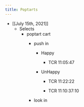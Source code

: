 ```yaml
---
title: Poptarts
---
```


- [[July 15th, 2021]]
	 - Selects 
		 - poptart cart
			 - push in 
				 - Happy
					 - TCR 11:05:47

				 - UnHappy
					 - TCR 11:22:22

					 - TCR 11:10:37:10

			 - look in 
